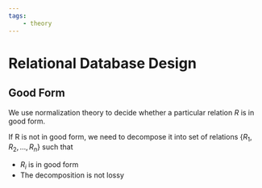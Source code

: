 ```yaml
---
tags:
    - theory
---
```


# Relational Database Design

## Good Form

We use normalization theory to decide whether a particular relation $R$ is in good form.

If R is not in good form, we need to decompose it into set of relations $\{R_1, R_2, \ldots, R_n\}$ such that

- $R_i$ is in good form
- The decomposition is not lossy